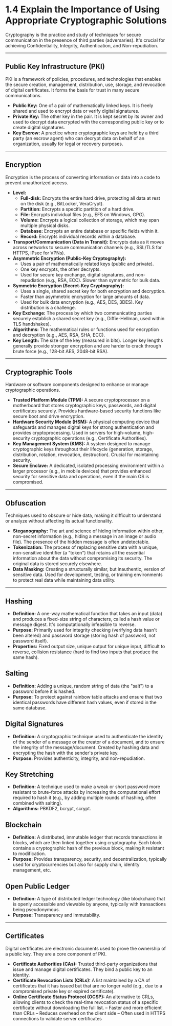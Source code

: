 # 1.4 Explain the Importance of Using Appropriate Cryptographic Solutions

Cryptography is the practice and study of techniques for secure communication in the presence of third parties (adversaries). It's crucial for achieving Confidentiality, Integrity, Authentication, and Non-repudiation.

---

## Public Key Infrastructure (PKI)

PKI is a framework of policies, procedures, and technologies that enables the secure creation, management, distribution, use, storage, and revocation of digital certificates. It forms the basis for trust in many secure communications.

* **Public Key:** One of a pair of mathematically linked keys. It is freely shared and used to encrypt data or verify digital signatures.
* **Private Key:** The other key in the pair. It is kept secret by its owner and used to decrypt data encrypted with the corresponding public key or to create digital signatures.
* **Key Escrow:** A practice where cryptographic keys are held by a third party (an escrow agent) who can decrypt data on behalf of an organization, usually for legal or recovery purposes.

---

## Encryption

Encryption is the process of converting information or data into a code to prevent unauthorized access.

* **Level:**
    * **Full-disk:** Encrypts the entire hard drive, protecting all data at rest on the disk (e.g., BitLocker, VeraCrypt).
    * **Partition:** Encrypts a specific partition of a hard drive.
    * **File:** Encrypts individual files (e.g., EFS on Windows, GPG).
    * **Volume:** Encrypts a logical collection of storage, which may span multiple physical disks.
    * **Database:** Encrypts an entire database or specific fields within it.
    * **Record:** Encrypts individual records within a database.
* **Transport/Communication (Data in Transit):** Encrypts data as it moves across networks to secure communication channels (e.g., SSL/TLS for HTTPS, IPsec for VPNs).
* **Asymmetric Encryption (Public-Key Cryptography):**
    * Uses a pair of mathematically related keys (public and private).
    * One key encrypts, the other decrypts.
    * Used for secure key exchange, digital signatures, and non-repudiation (e.g., RSA, ECC). Slower than symmetric for bulk data.
* **Symmetric Encryption (Secret-Key Cryptography):**
    * Uses a single, shared secret key for both encryption and decryption.
    * Faster than asymmetric encryption for large amounts of data.
    * Used for bulk data encryption (e.g., AES, DES, 3DES). Key distribution is a challenge.
* **Key Exchange:** The process by which two communicating parties securely establish a shared secret key (e.g., Diffie-Hellman, used within TLS handshakes).
* **Algorithms:** The mathematical rules or functions used for encryption and decryption (e.g., AES, RSA, SHA, ECC).
* **Key Length:** The size of the key (measured in bits). Longer key lengths generally provide stronger encryption and are harder to crack through brute force (e.g., 128-bit AES, 2048-bit RSA).

---

## Cryptographic Tools

Hardware or software components designed to enhance or manage cryptographic operations.

* **Trusted Platform Module (TPM):** A secure cryptoprocessor on a motherboard that stores cryptographic keys, passwords, and digital certificates securely. Provides hardware-based security functions like secure boot and drive encryption.
* **Hardware Security Module (HSM):** A physical computing device that safeguards and manages digital keys for strong authentication and provides cryptoprocessing. Used in servers for high-volume, high-security cryptographic operations (e.g., Certificate Authorities).
* **Key Management System (KMS):** A system designed to manage cryptographic keys throughout their lifecycle (generation, storage, distribution, rotation, revocation, destruction). Crucial for maintaining security.
* **Secure Enclave:** A dedicated, isolated processing environment within a larger processor (e.g., in mobile devices) that provides enhanced security for sensitive data and operations, even if the main OS is compromised.

---

## Obfuscation

Techniques used to obscure or hide data, making it difficult to understand or analyze without affecting its actual functionality.

* **Steganography:** The art and science of hiding information within other, non-secret information (e.g., hiding a message in an image or audio file). The presence of the hidden message is often undetectable.
* **Tokenization:** The process of replacing sensitive data with a unique, non-sensitive identifier (a "token") that retains all the essential information about the data without compromising its security. The original data is stored securely elsewhere.
* **Data Masking:** Creating a structurally similar, but inauthentic, version of sensitive data. Used for development, testing, or training environments to protect real data while maintaining data utility.

---

## Hashing

* **Definition:** A one-way mathematical function that takes an input (data) and produces a fixed-size string of characters, called a hash value or message digest. It's computationally infeasible to reverse.
* **Purpose:** Primarily used for integrity checking (verifying data hasn't been altered) and password storage (storing hash of password, not password itself).
* **Properties:** Fixed output size, unique output for unique input, difficult to reverse, collision resistance (hard to find two inputs that produce the same hash).

## Salting

* **Definition:** Adding a unique, random string of data (the "salt") to a password before it is hashed.
* **Purpose:** To protect against rainbow table attacks and ensure that two identical passwords have different hash values, even if stored in the same database.

## Digital Signatures

* **Definition:** A cryptographic technique used to authenticate the identity of the sender of a message or the creator of a document, and to ensure the integrity of the message/document. Created by hashing data and encrypting the hash with the sender's private key.
* **Purpose:** Provides authenticity, integrity, and non-repudiation.

## Key Stretching

* **Definition:** A technique used to make a weak or short password more resistant to brute-force attacks by increasing the computational effort required to hash it (e.g., by adding multiple rounds of hashing, often combined with salting).
* **Algorithms:** PBKDF2, bcrypt, scrypt.

## Blockchain

* **Definition:** A distributed, immutable ledger that records transactions in blocks, which are then linked together using cryptography. Each block contains a cryptographic hash of the previous block, making it resistant to modification.
* **Purpose:** Provides transparency, security, and decentralization, typically used for cryptocurrencies but also for supply chain, identity management, etc.

## Open Public Ledger

* **Definition:** A type of distributed ledger technology (like blockchain) that is openly accessible and viewable by anyone, typically with transactions being pseudonymous.
* **Purpose:** Transparency and immutability.

---

## Certificates

Digital certificates are electronic documents used to prove the ownership of a public key. They are a core component of PKI.

* **Certificate Authorities (CAs):** Trusted third-party organizations that issue and manage digital certificates. They bind a public key to an identity.
* **Certificate Revocation Lists (CRLs):** A list maintained by a CA of certificates that it has issued but that are no longer valid (e.g., due to a compromised private key or expired certificate).
* **Online Certificate Status Protocol (OCSP):** An alternative to CRLs, allowing clients to check the real-time revocation status of a specific certificate without downloading the full list.
– Faster and more efficient than CRLs
– Reduces overhead on the client side
– Often used in HTTPS connections to validate server certificates
